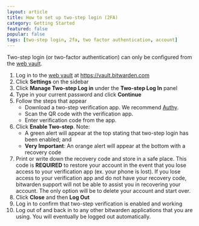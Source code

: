 ```yaml
---
layout: article
title: How to set up two-step login (2FA)
category: Getting Started
featured: false
popular: false
tags: [two-step login, 2fa, two factor authentication, account]
---
```


Two-step login (or two-factor authentication) can only be configured from the [web vault](https://vault.bitwarden.com).

1. Log in to the [web vault](https://vault.bitwarden.com) at https://vault.bitwarden.com
2. Click **Settings** on the sidebar 
3. Click **Manage Two-step Log in** under the **Two-step Log In** panel  
4. Type in your current password and click **Continue**
5. Follow the steps that appear
   - Download a two-step verification app. We recommend [Authy](https://authy.com/).
   - Scan the QR code with the verification app.
   - Enter verification code from the app.
6. Click **Enable Two-step**. Note:
   - A green alert will appear at the top stating that two-step login has been enabled; and
   - **Very Important**: An orange alert will appear at the bottom with a recovery code
7. Print or write down the recovery code and store in a safe place. This code is **REQUIRED** to restore your account in the event that you lose access to your verification app (ex. your phone is lost). If you lose access to your verification app and do not have your recovery code, bitwarden support will not be able to assist you in recovering your account. The only option will be to delete your account and start over.
8. Click **Close** and then **Log Out**
9. Log in to confirm that two-step verification is enabled and working
10. Log out of and back in to any other bitwarden applications that you are using. You will eventually be logged out automatically.
